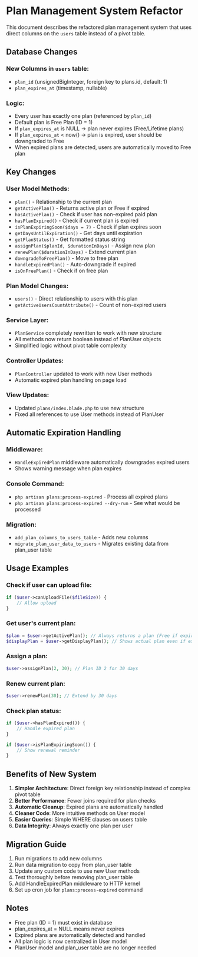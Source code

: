 # Plan Management System Refactor

This document describes the refactored plan management system that uses direct columns on the `users` table instead of a pivot table.

## Database Changes

### New Columns in `users` table:
- `plan_id` (unsignedBigInteger, foreign key to plans.id, default: 1)
- `plan_expires_at` (timestamp, nullable)

### Logic:
- Every user has exactly one plan (referenced by `plan_id`)
- Default plan is Free Plan (ID = 1)
- If `plan_expires_at` is NULL → plan never expires (Free/Lifetime plans)
- If `plan_expires_at` < now() → plan is expired, user should be downgraded to Free
- When expired plans are detected, users are automatically moved to Free plan

## Key Changes

### User Model Methods:
- `plan()` - Relationship to the current plan
- `getActivePlan()` - Returns active plan or Free if expired
- `hasActivePlan()` - Check if user has non-expired paid plan
- `hasPlanExpired()` - Check if current plan is expired
- `isPlanExpiringSoon($days = 7)` - Check if plan expires soon
- `getDaysUntilExpiration()` - Get days until expiration
- `getPlanStatus()` - Get formatted status string
- `assignPlan($planId, $durationInDays)` - Assign new plan
- `renewPlan($durationInDays)` - Extend current plan
- `downgradeToFreePlan()` - Move to free plan
- `handleExpiredPlan()` - Auto-downgrade if expired
- `isOnFreePlan()` - Check if on free plan

### Plan Model Changes:
- `users()` - Direct relationship to users with this plan
- `getActiveUsersCountAttribute()` - Count of non-expired users

### Service Layer:
- `PlanService` completely rewritten to work with new structure
- All methods now return boolean instead of PlanUser objects
- Simplified logic without pivot table complexity

### Controller Updates:
- `PlanController` updated to work with new User methods
- Automatic expired plan handling on page load

### View Updates:
- Updated `plans/index.blade.php` to use new structure
- Fixed all references to use User methods instead of PlanUser

## Automatic Expiration Handling

### Middleware:
- `HandleExpiredPlan` middleware automatically downgrades expired users
- Shows warning message when plan expires

### Console Command:
- `php artisan plans:process-expired` - Process all expired plans
- `php artisan plans:process-expired --dry-run` - See what would be processed

### Migration:
- `add_plan_columns_to_users_table` - Adds new columns
- `migrate_plan_user_data_to_users` - Migrates existing data from plan_user table

## Usage Examples

### Check if user can upload file:
```php
if ($user->canUploadFile($fileSize)) {
    // Allow upload
}
```

### Get user's current plan:
```php
$plan = $user->getActivePlan(); // Always returns a plan (Free if expired)
$displayPlan = $user->getDisplayPlan(); // Shows actual plan even if expired
```

### Assign a plan:
```php
$user->assignPlan(2, 30); // Plan ID 2 for 30 days
```

### Renew current plan:
```php
$user->renewPlan(30); // Extend by 30 days
```

### Check plan status:
```php
if ($user->hasPlanExpired()) {
    // Handle expired plan
}

if ($user->isPlanExpiringSoon()) {
    // Show renewal reminder
}
```

## Benefits of New System

1. **Simpler Architecture**: Direct foreign key relationship instead of complex pivot table
2. **Better Performance**: Fewer joins required for plan checks
3. **Automatic Cleanup**: Expired plans are automatically handled
4. **Cleaner Code**: More intuitive methods on User model
5. **Easier Queries**: Simple WHERE clauses on users table
6. **Data Integrity**: Always exactly one plan per user

## Migration Guide

1. Run migrations to add new columns
2. Run data migration to copy from plan_user table
3. Update any custom code to use new User methods
4. Test thoroughly before removing plan_user table
5. Add HandleExpiredPlan middleware to HTTP kernel
6. Set up cron job for `plans:process-expired` command

## Notes

- Free plan (ID = 1) must exist in database
- plan_expires_at = NULL means never expires
- Expired plans are automatically detected and handled
- All plan logic is now centralized in User model
- PlanUser model and plan_user table are no longer needed
